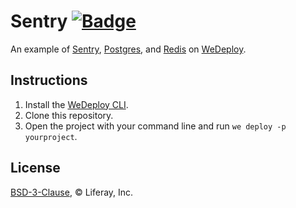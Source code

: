 # Sentry [![Badge](https://img.shields.io/badge/built%20with-wedeploy-00d46a.svg?style=flat)](http://wedeploy.com)

An example of [Sentry](https://hub.docker.com/_/sentry/), [Postgres](https://hub.docker.com/_/postgres/), and [Redis](https://hub.docker.com/_/redis/) on [WeDeploy](https://wedeploy.com/).

## Instructions

1. Install the [WeDeploy CLI](https://wedeploy.com/docs/intro/using-the-command-line/).
2. Clone this repository.
3. Open the project with your command line and run `we deploy -p yourproject`.

## License

[BSD-3-Clause](./LICENSE.md), © Liferay, Inc.

